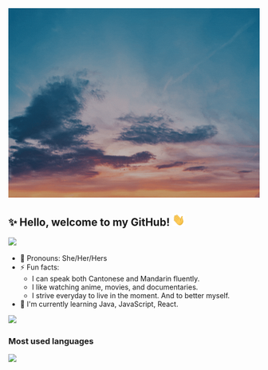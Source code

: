 <img src="https://github.com/hzeng33/hzeng33/blob/main/Name.gif" height="380px" width="750px">   

## ✨ Hello, welcome to my GitHub! <img src="wave.gif" height="25px" width="25px">
[![](https://img.shields.io/badge/LinkedIn-0077B5?style=for-the-badge&logo=linkedin&logoColor=white)](https://www.linkedin.com/in/huiqingzeng)

- :woman: Pronouns: She/Her/Hers
- ⚡ Fun facts: 
   * I can speak both Cantonese and Mandarin fluently.     
   * I like watching anime, movies, and documentaries.
   * I strive everyday to live in the moment. And to better myself.
- :seedling: I'm currently learning Java, JavaScript, React.
 
 <img src="https://github-readme-stats.vercel.app/api?username=hzeng33&show_icons=true&theme=vue-dark"/>
 
 ### Most used languages
 <img src="https://github-readme-stats.vercel.app/api/top-langs?username=hzeng33"/>
 
 


<!--
**hzeng33/hzeng33** is a ✨ _special_ ✨ repository because its `README.md` (this file) appears on your GitHub profile.

Here are some ideas to get you started:

- :computer: I'm currently working on ...
- 🌱 I’m currently learning ...
- 👯 I’m looking to collaborate on ...
- 🤔 I’m looking for help with ...
- 💬 Ask me about ...
- 📫 How to reach me: ...
- 😄 Pronouns: ...
- ⚡ Fun fact: ...
- github stats: <img src="https://github-readme-stats.vercel.app/api?username=hzeng33&show_icons=true&theme=vue-dark"/>
- badge website: https://dev.to/envoy_/150-badges-for-github-pnk [![](<badge_url>)](<hyperlink>)
- Tools icon <code><img width="7.5%" src="https://www.vectorlogo.zone/logos/java/java-horizontal.svg"></code> 
  or <img height=37 src="https://cdn.jsdelivr.net/gh/devicons/devicon/icons/java/java-original-wordmark.svg" />    website: https://devicon.dev/
-->
